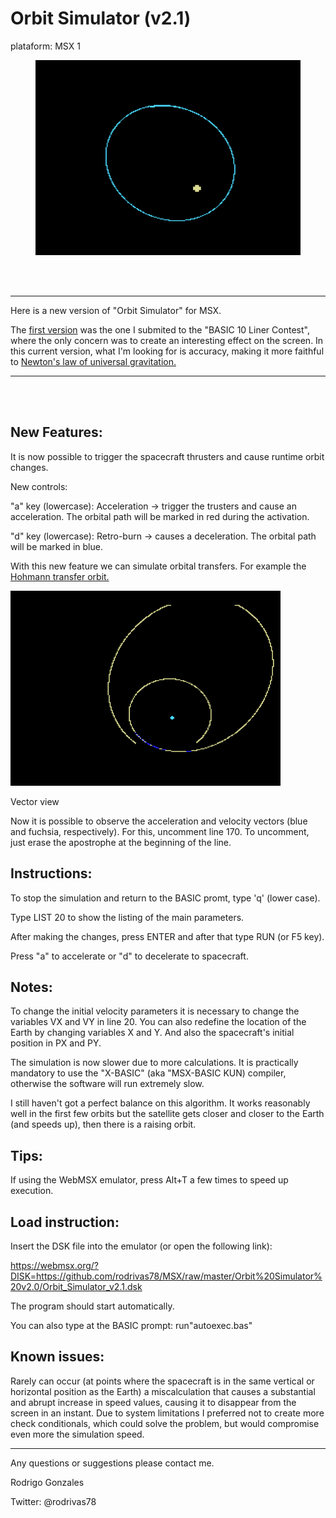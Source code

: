 

Orbit Simulator (v2.1)
============================

plataform: MSX 1

<figure>
<img src="https://github.com/rodrivas78/MSX/raw/master/Orbit%20Simulator%20v2.0/screenshots/orbit_simulator_2_0.png" alt="header image" width="432" height="312">	
</figure>
</br>  
</br>  

---------------------------------------------------------------
Here is a new version of "Orbit Simulator" for MSX.


The <a href="https://github.com/rodrivas78/MSX/tree/master/BASIC_10_Liners/Orbit_Simulator">first version</a> was the one I submited to the "BASIC 10 Liner Contest", where the only concern was to create an interesting effect on the screen.
In this current version, what I'm looking for is accuracy, making it more faithful to <a href="https://en.wikipedia.org/wiki/Newton%27s_law_of_universal_gravitation">Newton's law of universal gravitation.</a>

---------------------------------------------------------------------------------

</br>  
</br>  

New Features:
-------------

It is now possible to trigger the spacecraft thrusters and cause runtime orbit changes.

  New controls:

  "a" key (lowercase): Acceleration -> trigger the trusters and cause an acceleration. The orbital path will be marked in red during the activation. 
                                                                      
  "d" key (lowercase): Retro-burn -> causes a deceleration. The orbital path will be marked in blue.
  

With this new feature we can simulate orbital transfers. For example the <a href="https://en.wikipedia.org/wiki/Hohmann_transfer_orbit">Hohmann transfer orbit.</a>

<img src="https://raw.githubusercontent.com/rodrivas78/MSX/master/Orbit%20Simulator%20v2.0/screenshots/hohmman1.png" alt="header image" width="432" height="312">	


   Vector view


   Now it is possible to observe the acceleration and velocity vectors (blue and fuchsia, respectively). For this, uncomment line 170. To uncomment, just erase the apostrophe   at the beginning of the line. 

Instructions:
-------------

To stop the simulation and return to the BASIC promt, type 'q' (lower case).

Type LIST 20  to show the listing of the main parameters.

After making the changes, press ENTER and after that type RUN (or F5 key).

Press "a" to accelerate or "d" to decelerate to spacecraft.

Notes:
------

To change the initial velocity parameters it is necessary to change the variables VX and VY in line 20. You can also redefine the location of the Earth by changing 
variables X and Y. And also the spacecraft's initial position in PX and PY.

The simulation is now slower due to more calculations. It is practically mandatory to use the "X-BASIC" (aka "MSX-BASIC KUN) compiler, otherwise the software will run extremely slow.

I still haven't got a perfect balance on this algorithm. It works reasonably well in the first few orbits but the satellite gets closer and closer to the Earth (and speeds up), then there is a raising orbit.

Tips:
-----

If using the WebMSX emulator, press Alt+T a few times to speed up execution.

Load instruction:
-----------------

Insert the DSK file into the emulator (or open the following link):

https://webmsx.org/?DISK=https://github.com/rodrivas78/MSX/raw/master/Orbit%20Simulator%20v2.0/Orbit_Simulator_v2.1.dsk

The program should start automatically.

You can also type at the BASIC prompt:
run"autoexec.bas" <ENTER>
  
 
Known issues:
------------- 

Rarely can occur (at points where the spacecraft is in the same vertical or horizontal position as the Earth) a miscalculation that causes a substantial and abrupt increase in speed values, causing it to disappear from the screen in an instant. Due to system limitations I preferred not to create more check conditionals, which could solve the problem, but would compromise even more the simulation speed. 
  
----------------------------------------------------------------------------

Any questions or suggestions please contact me.

Rodrigo Gonzales
  
Twitter: @rodrivas78

